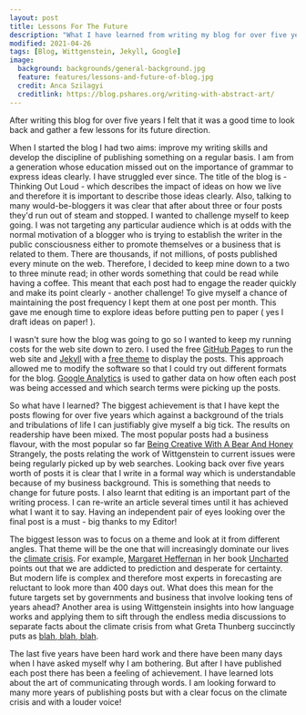 ```yaml
---
layout: post
title: Lessons For The Future
description: "What I have learned from writing my blog for over five years."
modified: 2021-04-26
tags: [Blog, Wittgenstein, Jekyll, Google]
image:
  background: backgrounds/general-background.jpg
  feature: features/lessons-and-future-of-blog.jpg
  credit: Anca Szilagyi
  creditlink: https://blog.pshares.org/writing-with-abstract-art/
---
```


After writing this blog for over five years I felt that it was a good time to look back and gather a few lessons for its future direction.

When I started the blog I had two aims: improve my writing skills and develop the discipline of publishing something on a regular basis. I am from a generation whose education missed out on the importance of grammar to express ideas clearly.  I have struggled ever since. The title of the blog is - Thinking Out Loud - which describes the impact of ideas on how we live and therefore it is important to describe those ideas clearly. Also, talking to many would-be-bloggers it was clear that after about three or four posts they'd run out of steam and stopped. I wanted to challenge myself to keep going. I was not targeting any particular audience which is at odds with the normal motivation of a blogger who is trying to establish the writer in the public consciousness either to promote themselves or a business that is related to them. There are thousands, if not  millions, of posts published every minute on the web.  Therefore, I decided to keep mine down to a two to three minute read; in other words something that could be read while having a coffee. This meant that each post had to engage the reader quickly and make its point clearly - another challenge! To give myself a chance of maintaining the post frequency I kept them at one post per month. This gave me enough time to explore ideas before putting pen to paper ( yes I draft ideas on paper! ).

I wasn't sure how the blog was going to go so I wanted to keep my running costs for the web site down to zero.  I used the free [GitHub Pages](https://pages.github.com/) to run the web site and [Jekyll](https://jekyllrb.com/) with a [free theme](https://jekyllthemes.io/free) to display the posts. This approach allowed me to modify the software so that I could try out different formats for the blog. [Google Analytics](https://analytics.google.com/) is used to gather data on how often each post was being accessed and which search terms were picking up the posts.

So what have I learned? The biggest achievement is that I have kept the posts flowing for over five years which against a background of the trials and tribulations of life I can justifiably give myself a big tick.  The results on readership have been mixed. The most popular posts had a business flavour, with the most popular so far [Being Creative With A Bear And Honey](https://dtinblack.github.io/creative-solutions/) Strangely, the posts relating the work of Wittgenstein to current issues were being regularly picked up by web searches.  Looking back over five years worth of posts it is clear that I write in a formal way which is understandable because of my business background. This is something that needs to change for future posts. I also learnt that editing is an important part of the writing process. I can re-write an article several times until it has achieved what I want it to say.  Having an independent pair of eyes looking over the final post is a must - big thanks to my Editor!

The biggest lesson was to focus on a theme and look at it from different angles. That theme will be the one that will increasingly dominate our lives the [climate crisis](https://www.independent.co.uk/topic/climate-crisis). For example, [Margaret Heffernan](https://www.mheffernan.com/) in her book [Uncharted](https://www.google.co.uk/books/edition/Uncharted/Psr2DwAAQBAJ?hl=en&gbpv=0) points out that we are addicted to prediction and desperate for certainty. But modern life is complex and therefore most experts in forecasting are reluctant to look more than 400 days out. What does this mean for the future targets set by governments and business that involve looking tens of years ahead? Another area is using Wittgenstein insights into how language works and applying them to sift through the endless media discussions to separate facts about the climate crisis from what Greta Thunberg succinctly puts as [blah, blah, blah](https://www.irishtimes.com/news/environment/greta-thunberg-we-ve-had-three-decades-of-blah-blah-blah-1.4468147).  

The last five years have been hard work and there have been many days when I have asked myself why I am bothering. But after I have published each post there has been a feeling of achievement. I have learned lots about the art of communicating through words.  I am looking forward to many more years of publishing posts but with a clear focus on the climate crisis and with a louder voice!
